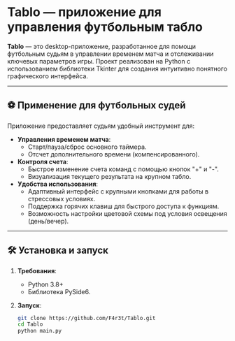 # Tablo — приложение для управления футбольным табло

**Tablo** — это desktop-приложение, разработанное для помощи футбольным судьям в управлении временем матча и отслеживании ключевых параметров игры. Проект реализован на Python с использованием библиотеки Tkinter для создания интуитивно понятного графического интерфейса.

---

## ⚽ Применение для футбольных судей

Приложение предоставляет судьям удобный инструмент для:

- **Управления временем матча**:
  - Старт/пауза/сброс основного таймера.
  - Отсчет дополнительного времени (компенсированного).
- **Контроля счета**:
  - Быстрое изменение счета команд с помощью кнопок "+" и "-".
  - Визуализация текущего результата на крупном табло.
- **Удобства использования**:
  - Адаптивный интерфейс с крупными кнопками для работы в стрессовых условиях.
  - Поддержка горячих клавиш для быстрого доступа к функциям.
  - Возможность настройки цветовой схемы под условия освещения (день/вечер).

---

## 🛠 Установка и запуск

1. **Требования**:
   - Python 3.8+
   - Библиотека PySide6.

2. **Запуск**:
   ```bash
   git clone https://github.com/F4r3t/Tablo.git
   cd Tablo
   python main.py
